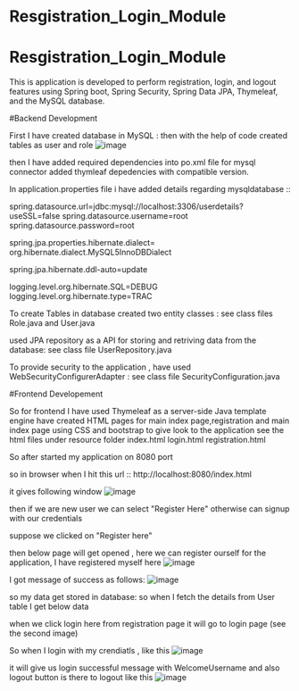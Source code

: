 # Resgistration_Login_Module

# Resgistration_Login_Module


This is application is developed to perform registration, login, and logout features using Spring boot, Spring Security, Spring Data JPA, Thymeleaf, and the MySQL database.

#Backend Development

First I have created database in MySQL : then with the help of code created tables as user and role 
![image](https://user-images.githubusercontent.com/125120045/221257183-0704488b-fd25-4a90-bde2-a700f576d902.png)



then I have added required dependencies into po.xml file for mysql connector
added thymleaf depedencies with compatible version.

In application.properties file i have added details regarding mysqldatabase ::

spring.datasource.url=jdbc:mysql://localhost:3306/userdetails?useSSL=false
spring.datasource.username=root
spring.datasource.password=root

spring.jpa.properties.hibernate.dialect= org.hibernate.dialect.MySQL5InnoDBDialect

spring.jpa.hibernate.ddl-auto=update

logging.level.org.hibernate.SQL=DEBUG
logging.level.org.hibernate.type=TRAC


To create Tables in database created two entity classes : see class files Role.java and User.java

used JPA repository as a API for storing and retriving data from the database: see class file UserRepository.java

To provide security to the application , have used  WebSecurityConfigurerAdapter : see class file SecurityConfiguration.java


#Frontend Developement

So for frontend I have used Thymeleaf as a server-side Java template engine
have created HTML pages for  main index page,registration and  main index page using CSS and bootstrap to give look to the application
see the html files under resource folder 
index.html
login.html
registration.html

So after started my application on 8080 port

so in browser when I hit this url :: http://localhost:8080/index.html

it gives following window
![image](https://user-images.githubusercontent.com/125120045/221260557-117e4c69-85e6-4d06-b4e7-cb885f585017.png)

then if we are new user we can select "Register Here"
otherwise can signup with our credentials

suppose we clicked on "Register here"

then below page will get opened , here we can register ourself for the application, I have registered myself here
![image](https://user-images.githubusercontent.com/125120045/221261798-c5346036-e6d2-477a-9219-8d14ab6a302b.png)

I got message of success as follows:
![image](https://user-images.githubusercontent.com/125120045/221262423-3bd16a5f-91d6-4d19-96e1-6cafb5821bdf.png)

so my data get stored in database: so when I fetch the details from User table I get below data 

when we click login here from registration page it will go to login page (see the second image)

So when I login with my crendiatls , like this ![image](https://user-images.githubusercontent.com/125120045/221263897-f0faafbe-8934-4b69-bd15-712053e713a2.png)

it will give us login successful message with WelcomeUsername and also logout button is there to logout 
like this ![image](https://user-images.githubusercontent.com/125120045/221266183-6ced58e5-6203-40ab-a508-3b4dd81e1e2c.png)


